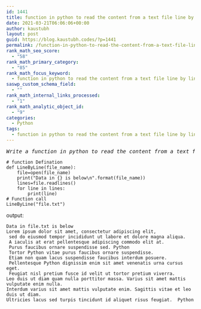 ```yaml
---
id: 1441
title: function in python to read the content from a text file line by line and display the same on screen
date: 2021-03-21T06:06:06+00:00
author: kaustubh
layout: post
guid: https://blog.kaustubh.codes/?p=1441
permalink: /function-in-python-to-read-the-content-from-a-text-file-line-by-line-and-display-the-same-on-screen/
rank_math_seo_score:
  - "58"
rank_math_primary_category:
  - "85"
rank_math_focus_keyword:
  - function in python to read the content from a text file line by line and display the same on screen
saswp_custom_schema_field:
  - ""
rank_math_internal_links_processed:
  - "1"
rank_math_analytic_object_id:
  - "9"
categories:
  - Python
tags:
  - function in python to read the content from a text file line by line and display the same on screen
---
```

 

<pre class="wp-block-preformatted"><em>Write a function in python to read the content from a text file line by line and display the same on screen</em>
</pre>

<pre class="wp-block-code"><code># function Defination
def LineByLine(file_name):
    file=open(file_name)
    print("Data in {} is below\n".format(file_name))
    lines=file.readlines()
    for line in lines:
        print(line)
# Function call
LineByLine("file.txt")</code></pre>

output:

<pre class="wp-block-code"><code>Data in file.txt is below
Lorem ipsum dolor sit amet, consectetur adipiscing elit,
 sed do eiusmod tempor incididunt ut labore et dolore magna aliqua.
 A iaculis at erat pellentesque adipiscing commodo elit at.
 Purus faucibus ornare suspendisse sed. Python
 Tortor Python vitae purus faucibus ornare suspendisse.
 Etiam non quam lacus suspendisse faucibus interdum posuere.
 Pellentesque Python dignissim enim sit amet venenatis urna cursus eget.
 Feugiat nisl pretium fusce id velit ut tortor pretium viverra.
Leo duis ut diam quam nulla porttitor massa. Varius sit amet mattis vulputate enim nulla.
Interdum varius sit amet mattis vulputate enim. Sagittis vitae et leo duis ut diam.
Ultricies lacus sed turpis tincidunt id aliquet risus feugiat.  Python</code></pre>